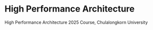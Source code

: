 # High Performance Architecture
 High Performance Architecture 2025 Course, Chulalongkorn University

